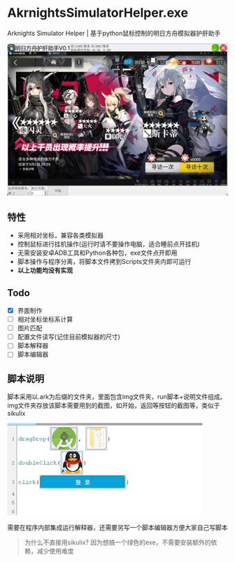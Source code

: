 # AkrnightsSimulatorHelper.exe
Arknights Simulator Helper | 基于python鼠标控制的明日方舟模拟器护肝助手

![](img/md_gui.png)

## 特性

* 采用相对坐标，兼容各类模拟器
* 控制鼠标进行挂机操作(运行时请不要操作电脑，适合睡前点开挂机)
* 无需安装安卓ADB工具和Python各种包，exe文件点开即用
* 脚本操作与程序分离，将脚本文件拷到Scripts文件夹内即可运行
* **以上功能均没有实现**

## Todo
* [x] 界面制作
* [ ] 相对坐标坐标系计算
* [ ] 图片匹配
* [ ] 配置文件读写(记住目前模拟器的尺寸)
* [ ] 脚本解释器
* [ ] 脚本编辑器

## 脚本说明
脚本采用以.ark为后缀的文件夹，里面包含img文件夹，run脚本+说明文件组成。img文件夹存放该脚本需要用到的截图，如开始，返回等按钮的截图等，类似于sikulix

![](img/md_script.png)

需要在程序内部集成运行解释器，还需要另写一个脚本编辑器方便大家自己写脚本

> 为什么不直接用sikulix? 因为想搞一个绿色的exe，不需要安装额外的依赖，减少使用难度